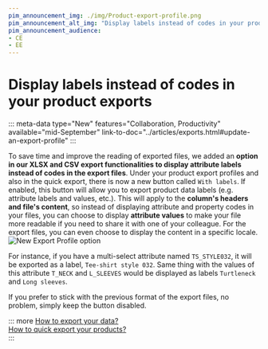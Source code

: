 ```yaml
---
pim_announcement_img: ./img/Product-export-profile.png
pim_announcement_alt_img: "Display labels instead of codes in your product exports"
pim_announcement_audience:
- CE
- EE
---
```


# Display labels instead of codes in your product exports
::: meta-data type="New" features="Collaboration, Productivity" available="mid-September" link-to-doc="../articles/exports.html#update-an-export-profile"
:::

To save time and improve the reading of exported files, we added an **option in our XLSX and CSV export functionalities to display attribute labels instead of codes in the export files**. Under your product export profiles and also in the quick export, there is now a new button called `With labels`. If enabled, this button will allow you to export product data labels (e.g. attribute labels and values, etc.). This will apply to the **column's headers and file's content**, so instead of displaying attribute and property codes in your files, you can choose to display **attribute values** to make your file more readable if you need to share it with one of your colleague. For the export files, you can even choose to display the content in a specific locale.  
![New Export Profile option](../img/Product-export-profile.png)

For instance, if you have a multi-select attribute named `TS_STYLE032`, it will be exported as a label, `Tee-shirt style 032`.
Same thing with the values of this attribute `T_NECK` and `L_SLEEVES` would be displayed as labels `Turtleneck` and `Long sleeves`.

If you prefer to stick with the previous format of the export files, no problem, simply keep the button disabled.

::: more
[How to export your data?](../articles/exports.html)  
[How to quick export your products?](../articles/quick-export.html)   
:::
